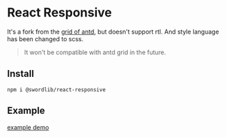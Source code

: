 # React Responsive

It's a fork from the [grid of antd](https://ant.design/components/grid), but doesn't support rtl. And style language has been changed to scss.

> It won't be compatible with antd grid in the future.


## Install

```shell
npm i @swordlib/react-responsive
```

## Example

[example demo](https://swordlib.github.io/react-responsive)
